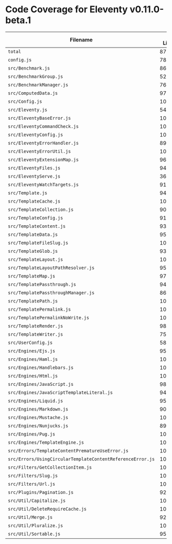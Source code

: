 # Code Coverage for Eleventy v0.11.0-beta.1

| Filename                                                   | % Lines | % Statements | % Functions | % Branches |
| ---------------------------------------------------------- | ------- | ------------ | ----------- | ---------- |
| `total`                                                    | 87.92%  | 87.99%       | 86.46%      | 80.37%     |
| `config.js`                                                | 78.57%  | 78.57%       | 25%         | 100%       |
| `src/Benchmark.js`                                         | 86.67%  | 86.67%       | 71.43%      | 66.67%     |
| `src/BenchmarkGroup.js`                                    | 52.27%  | 52.27%       | 55.56%      | 25%        |
| `src/BenchmarkManager.js`                                  | 76.47%  | 76.47%       | 71.43%      | 75%        |
| `src/ComputedData.js`                                      | 97.96%  | 97.96%       | 100%        | 83.33%     |
| `src/Config.js`                                            | 100%    | 100%         | 100%        | 100%       |
| `src/Eleventy.js`                                          | 54.4%   | 54.4%        | 55.88%      | 36.99%     |
| `src/EleventyBaseError.js`                                 | 100%    | 100%         | 100%        | 100%       |
| `src/EleventyCommandCheck.js`                              | 100%    | 100%         | 100%        | 87.5%      |
| `src/EleventyConfig.js`                                    | 100%    | 100%         | 100%        | 100%       |
| `src/EleventyErrorHandler.js`                              | 89.74%  | 89.74%       | 100%        | 67.44%     |
| `src/EleventyErrorUtil.js`                                 | 100%    | 100%         | 100%        | 100%       |
| `src/EleventyExtensionMap.js`                              | 96.67%  | 96.67%       | 92%         | 100%       |
| `src/EleventyFiles.js`                                     | 94.89%  | 94.89%       | 89.19%      | 92.16%     |
| `src/EleventyServe.js`                                     | 36.07%  | 36.07%       | 56.25%      | 24.39%     |
| `src/EleventyWatchTargets.js`                              | 91.84%  | 91.84%       | 85.71%      | 93.33%     |
| `src/Template.js`                                          | 94.97%  | 95%          | 98.11%      | 87.61%     |
| `src/TemplateCache.js`                                     | 100%    | 100%         | 100%        | 100%       |
| `src/TemplateCollection.js`                                | 90.32%  | 91.18%       | 93.33%      | 70%        |
| `src/TemplateConfig.js`                                    | 91.23%  | 91.23%       | 66.67%      | 91.67%     |
| `src/TemplateContent.js`                                   | 93.83%  | 93.83%       | 94.12%      | 91.18%     |
| `src/TemplateData.js`                                      | 95.63%  | 95.69%       | 97.37%      | 86.67%     |
| `src/TemplateFileSlug.js`                                  | 100%    | 100%         | 100%        | 100%       |
| `src/TemplateGlob.js`                                      | 93.33%  | 93.33%       | 100%        | 87.5%      |
| `src/TemplateLayout.js`                                    | 100%    | 100%         | 100%        | 100%       |
| `src/TemplateLayoutPathResolver.js`                        | 95.74%  | 95.74%       | 100%        | 88.89%     |
| `src/TemplateMap.js`                                       | 97.89%  | 97.89%       | 96.88%      | 90.4%      |
| `src/TemplatePassthrough.js`                               | 94.29%  | 94.29%       | 88.89%      | 83.33%     |
| `src/TemplatePassthroughManager.js`                        | 86.57%  | 86.57%       | 94.74%      | 65%        |
| `src/TemplatePath.js`                                      | 100%    | 100%         | 96.67%      | 100%       |
| `src/TemplatePermalink.js`                                 | 100%    | 100%         | 100%        | 100%       |
| `src/TemplatePermalinkNoWrite.js`                          | 100%    | 100%         | 100%        | 100%       |
| `src/TemplateRender.js`                                    | 98.7%   | 98.7%        | 100%        | 95.24%     |
| `src/TemplateWriter.js`                                    | 75.53%  | 75.53%       | 68%         | 37.5%      |
| `src/UserConfig.js`                                        | 58.29%  | 58.5%        | 44.44%      | 47.56%     |
| `src/Engines/Ejs.js`                                       | 95%     | 95%          | 85.71%      | 88.89%     |
| `src/Engines/Haml.js`                                      | 100%    | 100%         | 100%        | 100%       |
| `src/Engines/Handlebars.js`                                | 100%    | 100%         | 100%        | 83.33%     |
| `src/Engines/Html.js`                                      | 100%    | 100%         | 100%        | 100%       |
| `src/Engines/JavaScript.js`                                | 98.04%  | 98.08%       | 100%        | 88.1%      |
| `src/Engines/JavaScriptTemplateLiteral.js`                 | 94.44%  | 94.44%       | 100%        | 100%       |
| `src/Engines/Liquid.js`                                    | 95.89%  | 95.89%       | 96.15%      | 86.67%     |
| `src/Engines/Markdown.js`                                  | 90.63%  | 90.63%       | 88.89%      | 81.25%     |
| `src/Engines/Mustache.js`                                  | 100%    | 100%         | 100%        | 100%       |
| `src/Engines/Nunjucks.js`                                  | 89.16%  | 89.16%       | 95.65%      | 93.1%      |
| `src/Engines/Pug.js`                                       | 100%    | 100%         | 100%        | 88.89%     |
| `src/Engines/TemplateEngine.js`                            | 100%    | 100%         | 100%        | 100%       |
| `src/Errors/TemplateContentPrematureUseError.js`           | 100%    | 100%         | 100%        | 100%       |
| `src/Errors/UsingCircularTemplateContentReferenceError.js` | 100%    | 100%         | 100%        | 100%       |
| `src/Filters/GetCollectionItem.js`                         | 100%    | 100%         | 100%        | 92.86%     |
| `src/Filters/Slug.js`                                      | 100%    | 100%         | 100%        | 100%       |
| `src/Filters/Url.js`                                       | 100%    | 100%         | 100%        | 100%       |
| `src/Plugins/Pagination.js`                                | 92.17%  | 92.44%       | 94.44%      | 83.33%     |
| `src/Util/Capitalize.js`                                   | 100%    | 100%         | 100%        | 100%       |
| `src/Util/DeleteRequireCache.js`                           | 100%    | 100%         | 100%        | 100%       |
| `src/Util/Merge.js`                                        | 92.86%  | 92.86%       | 100%        | 87.5%      |
| `src/Util/Pluralize.js`                                    | 100%    | 100%         | 100%        | 100%       |
| `src/Util/Sortable.js`                                     | 95.45%  | 95.56%       | 90.48%      | 100%       |
